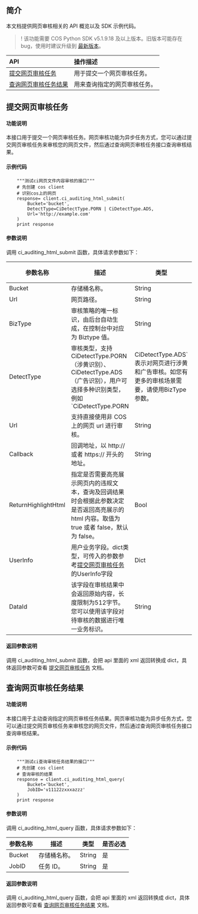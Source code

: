 ## 简介

本文档提供网页审核相关的 API 概览以及 SDK 示例代码。

>! 该功能需要 COS Python SDK v5.1.9.18 及以上版本。旧版本可能存在 bug，使用时建议升级到 [最新版本](https://github.com/tencentyun/cos-python-sdk-v5/releases)。
>

| API                                                          | 操作描述                   |
| :----------------------------------------------------------- | :------------------------- |
| [提交网页审核任务](https://cloud.tencent.com/document/product/436/63958) | 用于提交一个网页审核任务。   |
| [查询网页审核任务结果](https://cloud.tencent.com/document/product/436/63959) | 用来查询指定的网页审核任务。 |


## 提交网页审核任务

#### 功能说明

本接口用于提交一个网页审核任务。网页审核功能为异步任务方式，您可以通过提交网页审核任务来审核您的网页文件，然后通过查询网页审核任务接口查询审核结果。

#### 示例代码

```shell
    """测试ci网页文件内容审核的接口"""
    # 先创建 cos client
    # 识别cos上的网页
	response= client.ci_auditing_html_submit(
		Bucket='bucket',
		DetectType=CiDetectType.PORN | CiDetectType.ADS,
		Url='http://example.com'
	)
	print response
```

#### 参数说明

调用 ci_auditing_html_submit 函数，具体请求参数如下：

| 参数名称  | 描述                                                         | 类型   | 是否必选 |
| --------- | ------------------------------------------------------------ | ------ | -------- |
| Bucket | 存储桶名称。                                 | String  | 是       |
| Url | 网页路径。                                 | String  | 是       |
| BizType | 审核策略的唯一标识，由后台自动生成，在控制台中对应为 Biztype 值。                                 | String  | 否       |
| DetectType      | 审核类型，支持 CiDetectType.PORN（涉黄识别）、CiDetectType.ADS（广告识别），用户可选择多种识别类型，例如 `CiDetectType.PORN | CiDetectType.ADS` 表示对网页进行涉黄和广告审核。如您有更多的审核场景需要，请使用BizType参数。 | enum | 否  
| Url | 支持直接使用非 COS 上的网页 url 进行审核。                                 | String  | 否       |
| Callback | 回调地址，以 http:// 或者 https:// 开头的地址。    | String  | 否       |
| ReturnHighlightHtml | 指定是否需要高亮展示网页内的违规文本，查询及回调结果时会根据此参数决定是否返回高亮展示的html 内容。取值为 true 或者 false，默认为 false。                           | Bool  | 否       |
| UserInfo | 用户业务字段。dict类型，可传入的参数参考[提交网页审核任务](https://cloud.tencent.com/document/product/436/63958)的UserInfo字段                               | Dict  | 否       |
| DataId | 该字段在审核结果中会返回原始内容，长度限制为512字节。您可以使用该字段对待审核的数据进行唯一业务标识。                                 | String  | 否       |

#### 返回参数说明

调用 ci_auditing_html_submit 函数，会把 api 里面的 xml 返回转换成 dict，具体返回参数可查看 [提交网页审核任务](https://cloud.tencent.com/document/product/436/63958) 文档。

## 查询网页审核任务结果

#### 功能说明

本接口用于主动查询指定的网页审核任务结果。网页审核功能为异步任务方式，您可以通过提交网页审核任务来审核您的网页文件，然后通过查询网页审核任务接口查询审核结果。

#### 示例代码

```shell
    """测试ci查询审核任务结果的接口"""
    # 先创建 cos client
    # 查询审核的结果
	response = client.ci_auditing_html_query(
		Bucket='bucket',
		JobID='v11122zxxxazzz'
	)
	print response
```

#### 参数说明

调用 ci_auditing_html_query 函数，具体请求参数如下：

| 参数名称  | 描述                                                         | 类型   | 是否必选 |
| --------- | ------------------------------------------------------------ | ------ | -------- |
| Bucket | 存储桶名称。                                 | String  | 是       |
| JobID | 任务 ID。                                | String  | 是       |

#### 返回参数说明

调用 ci_auditing_html_query 函数，会把 api 里面的 xml 返回转换成 dict，具体返回参数可查看 [查询网页审核任务结果](https://cloud.tencent.com/document/product/436/63959) 文档。

